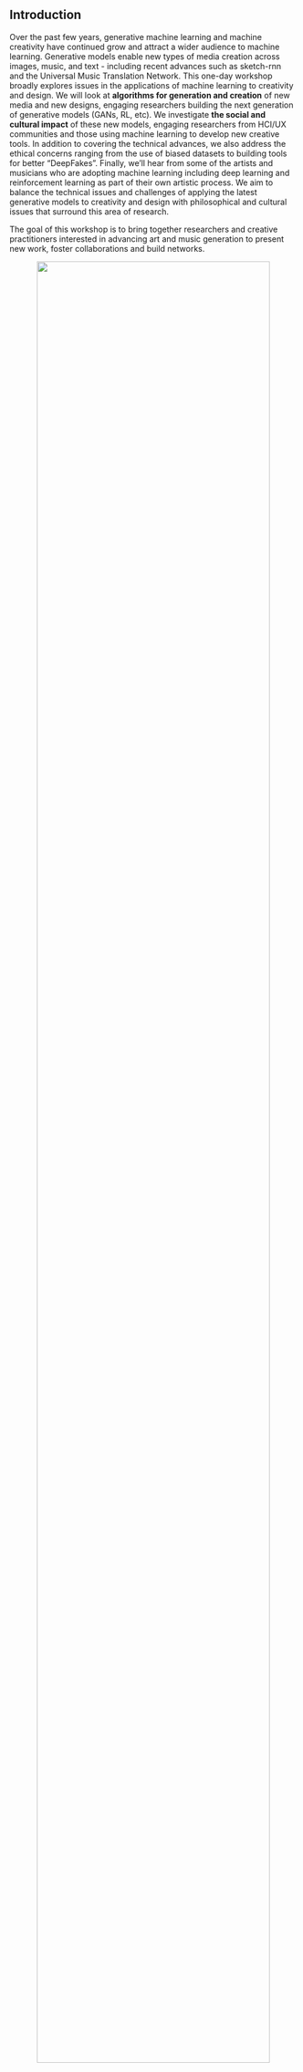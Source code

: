 ## Introduction

Over the past few years, generative machine learning and machine creativity have continued grow and attract a wider audience to machine learning. Generative models enable new types of media creation across images, music, and text - including recent advances such as sketch-rnn and the Universal Music Translation Network.  This one-day workshop broadly explores issues in the applications of machine learning to creativity and design. We will look at **algorithms for generation and creation** of new media and new designs, engaging researchers building the next generation of generative models (GANs, RL, etc). We investigate **the social and cultural impact** of these new models, engaging researchers from HCI/UX communities and those using machine learning to develop new creative tools. In addition to covering the technical advances, we also address the ethical concerns ranging from the use of biased datasets to building tools for better “DeepFakes”. Finally, we’ll hear from some of the artists and musicians who are adopting machine learning including deep learning and reinforcement learning as part of their own artistic process.  We aim to balance the technical issues and challenges of applying the latest generative models to creativity and design with philosophical and cultural issues that surround this area of research. 

The goal of this workshop is to bring together researchers and creative practitioners interested in advancing art and music generation to present new work, foster collaborations and build networks. 

<center>
<img src="https://cdn.rawgit.com/nips2017creativity/nips2017creativity.github.io/c947e344/assets/nips_logo.svg" width="90%"/>
</center>

## Keynote Speakers

Kenneth Stanley, University of Central Florida

David Ha, Google Brain

Allison Parrish, NYU ITP

Yaroslav Ganin, DeepMind

Yaniv Taigman, Facebook AI Research

<!-- TODO: add links to personal pages, as well as job titles (to match the layout from last year) -->

## Important Dates

28 October 2018: Submission date for papers and art

9 November 2018: Acceptance notification for papers

19 November 2018: Acceptance notification for art

28 November 2018:  Deadline for final copy of accepted papers

3–8 December 2018: NIPS Conference

8 December 2018: Workshop

## How to Participate

We invite participation in the form of papers and/or artwork.

### To Submit a Paper

We invite participants to submit 2-page papers in the NIPS camera-ready format (with author names visible), to be submitted to: `nips2018creativity@gmail.com`

In the subject line of your email, please put:

`NIPS Workshop: [Paper title]`

Topics may include (but are not limited to):
- Presentation of new machine learning techniques for generating art, music, or other creative outputs using, for instance, reinforcement learning, generative adversarial networks, novelty search and evaluation, etc
- Quantitative or qualitative evaluation of machine learning techniques for creative work and design 
- Tools or techniques to improve usability or usefulness of machine learning for creative practitioners
- Descriptions, reflections, or case studies on the use of machine learning in the creation of a new art or design work
- Information-theoretic views of creativity
- Aesthetic, philosophical, social, ethical and cultural considerations surrounding the use of machine learning in creative practice

On the submission page, you may also indicate whether you would like to present a demo of your work during the workshop (if applicable).

Papers will be reviewed by committee members, and accepted authors will present at the workshop in the form of a short talk, poster, and/or demo. At least one author of each accepted paper must register for and attend the workshop. Accepted papers will appear on the workshop website.

References and any supplementary materials provided do not count as part of the 2-page limit. However, it will be the reviewers' discretion to read the supplementary materials.

### To Submit Artwork

We welcome submission of artwork that has been created using machine learning (autonomously or with humans). We invite art in any medium, including but not limited to sound and music, image, video, dance, text, physical objects, food, etc… We will be able to accommodate work submitted in one of the following formats:
- Video 
- Audio (maximum 2 channel)
- Still image
- Website
- Other types of submissions (e.g., physical artefacts, performances, text, …) should be documented using one or more of the above formats. For instance, you might submit a video of a machine-learning-generated dance piece or a website documenting a text generation piece.

On this submission [page](https://docs.google.com/forms/d/1vYZT4_53qcWOLMr7XQ2KGUoeabkoOh164RTpH7lcyds), you will also be asked for a short text description of your work and a description of how machine learning was used in its creation.

Art submissions will be reviewed by committee members.





We will host an online gallery of accepted art submissions on the workshop website. While we will do our best to show a number of art pieces at the workshop itself, we will most likely not have access to adequate equipment and space to support a substantial exhibit. We may invite creators of accepted artwork to participate in the form of a short talk, poster, and/or demo.

Artists submitting work are encouraged though not required to attend in person. 

## Contact

If you have any questions, please contact us at `nips2018creativity@gmail.com`

Workshop website: [https://nips2018creativity.github.io](https://nips2018 creativity.github.io)

## Schedule

| Time    | Event  |
|---------|--------|
| 8:30 AM | Welcome and Introduction  |
| 8:45 AM | Invited Talk<br/>*Kenneth Stanley* |
| 9:15 AM | Invited Talk<br/>*Yaroslav Ganin* |
| 9:45 AM | Invited Talk<br/>*David Ha* |
| 10:15 AM | AI art gallery overview<br/>*Luba Elliott* |
| 10:30 AM | Art / Coffee Break |
| 11:00 AM | Invited Talk<br/>*Yaniv Taigman* |
| 11:30 AM | Performing Structured Improvisations with Pre-existing Generative Musical Models<br/>*Pablo Samuel Castro* |
| 11:45 AM | Legend of Wrong Mountain: Full Generation of Traditional Chinese Opera Using Multiple Machine Learning Algorithms<br/>*Lingdon Huang, Giada Sun, Zheng Jiang* |
| 12:00 PM | Lunch |
| 1:30 PM | Poster Session 1<br/>*Evan Casey, Colin A Raffel, Jonathan Simon, Billy Li, Rob Saunders, Petra Gemeinboeck, Eunsu Kang, Songwei Ge, Curtis "Fjord" Hawthorne, Anna Huang, Ting-Wei Su, Eric Chu, Memo Akten, Sonam Damani, Khyatti Gupta, Dilpreet Singh, Patrick Hutchings* |
| 2:30 PM | Invited Talk<br/>*Allison Parrish* |
| 3:00 PM | Art / Coffee Break |
| 3:30 PM | TimbreTron: A WaveNet(CycleGAN(CQT(Audio))) Pipeline for Musical Timbre Transfer<br/>*Sheldon Huang, Cem Anil, Xuchan Bao* |
| 3:45 PM | Infilling Piano performances<br/>*Daphne Ippolito* |
| 4:00 PM | Improvised Robotic Design with Found Objects<br/>*Azumi Maekawa* |
| 4:15 PM | SpaceSheets: Interactive Latent Space Exploration through a Spreadsheet Interface<br/>*Tom White* |
| 4:30 PM | 	Runway: Adding artificial intelligence capabilities to design and creative platforms<br/>*Cristobal Valenzuela, Anastasis Germanidis, Alejandro Matamala* |
| 4:45 PM | Open Discussion |
| 5:15 PM | AI art show<br/>*Ziv Epstein, Violet Chaney, Alex Champandard, Gene Kogan, Josh Davis* |
| 5:15 PM | Poster Session 2<br/>*Katy Gero, Aven Zhou, Simiao Yu, Zhengyan Gao, Chris Donahue, Billy Li, Taegyun Kwon, Patrick Hutchings, Charles Martin, Eunsu Kang, Asanobu Kitamoto, Zheng Jiang, Giada Sun, Philipp Schmitt, Maria Attarian, Alex Lamb, Tarin Clanuwat, Mauro Martino, Holly Grimm, Nikolay Jetchev* |

## Accepted Papers

Coming soon!

## Organisers

[Luba Elliott](https://twitter.com/elluba), AI Curator

[Sander Dieleman](https://twitter.com/sedielem), DeepMind

[Rebecca Fiebrink](https://twitter.com/RebeccaFiebrink), Goldsmiths University of London

[Adam Roberts](https://twitter.com/ada_rob),  Magenta, Google Brain

[Jesse Engel](https://twitter.com/jesseengel), Magenta, Google Brain

[Tom White](https://twitter.com/dribnet), Victoria University of Wellington
